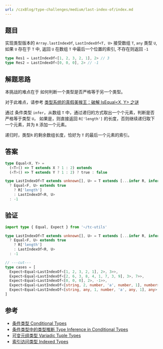 ```yaml
---
url: /czxBlog/type-challenges/medium/last-index-of/index.md
---
```

## 题目

实现类型版本的 `Array.lastIndexOf`, `LastIndexOf<T, U>` 接受数组 `T`, `any` 类型 `U`, 如果 `U` 存在于 `T` 中,
返回 `U` 在数组 `T` 中最后一个位置的索引, 不存在则返回 `-1`

```ts
type Res1 = LastIndexOf<[1, 2, 3, 2, 1], 2> // 3
type Res2 = LastIndexOf<[0, 0, 0], 2> // -1
```

## 解题思路

本挑战的难点在于 如何判断一个类型是否严格等于另一个类型。

对于此难点，请参考 [类型系统的真假美猴王：破解 IsEqual\<X, Y> 之谜](../../../1.前端/12.TypeScript/isEqual.md)

通过 条件类型 `infer`，从数组 `T` 中，通过递归的方式取出一个个元素，判断是否严格等于类型 `U`，
如果是，则直接返回 `R['length']` 的长度，否则继续递归取下一个元素，并为 `R` 添加一个元素。

递归时，类型`R` 的剩余数组长度，恰好为 `T` 的最后一个元素的索引。

## 答案

```ts
type Equal<X, Y> =
  (<T>() => T extends X ? 1 : 2) extends
  (<T>() => T extends Y ? 1 : 2) ? true : false

type LastIndexOf<T extends unknown[], U> = T extends [...infer R, infer F]
  ? Equal<F, U> extends true
    ? R['length']
    : LastIndexOf<R, U>
  : -1
```

## 验证

```ts twoslash
import type { Equal, Expect } from '~/tc-utils'

type LastIndexOf<T extends unknown[], U> = T extends [...infer R, infer F]
  ? Equal<F, U> extends true
    ? R['length']
    : LastIndexOf<R, U>
  : -1

// ---cut---
type cases = [
  Expect<Equal<LastIndexOf<[1, 2, 3, 2, 1], 2>, 3>>,
  Expect<Equal<LastIndexOf<[2, 6, 3, 8, 4, 1, 7, 3, 9], 3>, 7>>,
  Expect<Equal<LastIndexOf<[0, 0, 0], 2>, -1>>,
  Expect<Equal<LastIndexOf<[string, 2, number, 'a', number, 1], number>, 4>>,
  Expect<Equal<LastIndexOf<[string, any, 1, number, 'a', any, 1], any>, 5>>,
]
```

## 参考

* [条件类型 Conditional Types](https://www.typescriptlang.org/docs/handbook/2/conditional-types.html)
* [条件类型中的类型推断 Type Inference in Conditional Types](https://www.typescriptlang.org/docs/handbook/2/conditional-types.html#inferring-within-conditional-types)
* [可变元组类型 Variadic Tuple Types](https://www.typescriptlang.org/docs/handbook/release-notes/typescript-4-0.html#variadic-tuple-types)
* [索引访问类型 Indexed Types](https://www.typescriptlang.org/docs/handbook/2/indexed-access-types.html)
